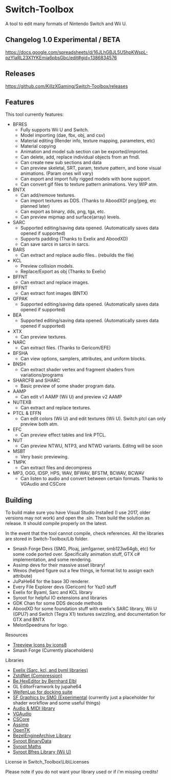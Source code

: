# Switch-Toolbox
A tool to edit many formats of Nintendo Switch and Wii U. 

## Changelog 1.0 Experimental / BETA
https://docs.google.com/spreadsheets/d/16JLhGBJL5U5hpKWspL-pzYIaRL23X1YKEmia6pbsGbc/edit#gid=1386834576

## Releases
https://github.com/KillzXGaming/Switch-Toolbox/releases

## Features

This tool currently features:
- BFRES
   - Fully supports Wii U and Switch.
   - Model importing (dae, fbx, obj, and csv)
   - Material editing (Render info, texture mapping, parameters, etc)
   - Material copying
   - Animation and model sub section can be exported/imported.
   - Can delete, add, replace individual objects from an fmdl.
   - Can create new sub sections and data
   - Can preview skeletal, SRT, param, texture pattern, and bone visual animations. (Param ones will vary)
   - Can export and import fully rigged models with bone support.
   - Can convert gif files to texture pattern animations. Very WIP atm.
- BNTX
   - Can add/remove textures.
   - Can import textures as DDS. (Thanks to AboodXD! png/jpeg, etc planned later)
   - Can export as binary, dds, png, tga, etc.
   - Can preview mipmap and surface(array) levels.
- SARC
   - Supported editing/saving data opened. (Automatically saves data opened if supported)
   - Supports padding (Thanks to Exelix and AboodXD)
   - Can save sarcs in sarcs in sarcs.
- BARS
   - Can extract and replace audio files.. (rebuilds the file)
- KCL
   - Preview collision models.
   - Replace/Export as obj (Thanks to Exelix)
- BFFNT
   - Can extract and replace images.
- BFFNT
   - Can extract font images (BNTX)
- GFPAK
   - Supported editing/saving data opened. (Automatically saves data opened if supported)
- BEA
   - Supported editing/saving data opened. (Automatically saves data opened if supported)
- XTX
   - Can preview textures.
- NARC
   - Can extract files. (Thanks to Gericom/EFE)
- BFSHA
   - Can view options, samplers, attributes, and uniform blocks.
- BNSH
   - Can extract shader vertex and fragment shaders from variations/programs
- SHARCFB and SHARC
   - Basic preview of some shader program data.
- AAMP
   - Can edit v1 AAMP (Wii U) and preview v2 AAMP
- NUTEXB
   - Can extract and replace textures.
- PTCL & EFFN
   - Can edit colors (Wii U) and edit textures (Wii U). Switch ptcl can only preview both atm.
- EFC
   - Can preview effect tables and link PTCL.
- NUT
   - Can preview NTWU, NTP3, and NTWD variants. Editng will be soon
- MSBT
   - Very basic previewing.
- TMPK
  - Can extract files and decompress
- MP3, OGG, IDSP, HPS, WAV, BFWAV, BFSTM, BCWAV, BCWAV
  - Can listen to audio and convert between certain formats. Thanks to VGAudio and CSCore
	

   
## Building
To build make sure you have Visual Studio installed (I use 2017, older versions may not work) and open the .sln. Then build the solution as release. It should compile properly on the latest.

In the event that the tool cannot compile, check references. All the libraries are stored in Switch-Toolbox/Lib folder. 

- Smash Forge Devs (SMG, Ploaj,  jam1garner, smb123w64gb, etc) for some code ported over. Specifically animation stuff, GTX c# implementation, and some rendering.
- Assimp devs for their massive asset library!
- Wexos (helped figure out a few things, ie format list to assign each attribute)
- JuPaHe64 for the base 3D renderer.
- Every File Explorer devs (Gericom) for Yaz0 stuff
- Exelix for Byaml, Sarc and KCL library
- Syroot for helpful IO extensions and libraries
- GDK Chan for some DDS decode methods
- AboodXD for some foundation stuff with exelix's SARC library, Wii U (GPU7) and Switch (Tegra X1) textures swizzling, and documentation for GTX and BNTX
- MelonSpeedruns for logo.

Resources
- [Treeview Icons by icons8](https://icons8.com/)
- Smash Forge (Currently placeholders)

Libraries
- [Exelix (Sarc, kcl, and byml libraries)](https://github.com/exelix11/EditorCore/tree/master/FileFormatPlugins)
- [ZstdNet (Compression)](https://github.com/skbkontur/ZstdNet)
- [Be.HexEditor by Bernhard Elbl](https://sourceforge.net/projects/hexbox/)
- GL EditorFramwork by jupahe64
- [WeifenLuo for docking suite](http://dockpanelsuite.com/)
- [SF Graphics by SMG (Experimental](https://github.com/ScanMountGoat/SFGraphics) (currently just a placeholder for shader workflow and some useful things)
- [Audio & MIDI library](https://github.com/naudio/NAudio)
- [VGAudio](https://github.com/Thealexbarney/VGAudio)
- [CSCore](https://github.com/filoe/cscore)
- [Assimp](https://bitbucket.org/Starnick/assimpnet/src/master/)
- [OpenTK](https://github.com/opentk/opentk)
- [BezelEngineArchive Library](https://github.com/KillzXGaming/BEA-Library-Editor)
- [Syroot BinaryData](https://gitlab.com/Syroot/BinaryData)
- [Syroot Maths](https://gitlab.com/Syroot/Maths)
- [Syroot Bfres Library (Wii U)](https://gitlab.com/Syroot/NintenTools.Bfres)

License
 in Switch_Toolbox\Lib\Licenses
 
 Please note if you do not want your library used or if i'm missing credits! 
